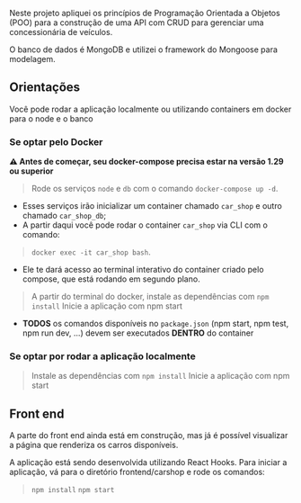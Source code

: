 Neste projeto apliquei os princípios de Programação Orientada a Objetos (POO) para a construção de uma API com CRUD para gerenciar uma concessionária de veículos. 

O banco de dados é MongoDB e utilizei o framework do Mongoose para modelagem.

## Orientações ##

Você pode rodar a aplicação localmente ou utilizando containers em docker para o node e o banco 
 
 ### Se optar pelo Docker ###
 
 **:warning: Antes de começar, seu docker-compose precisa estar na versão 1.29 ou superior**
 > Rode os serviços `node` e `db` com o comando `docker-compose up -d`.

  - Esses serviços irão inicializar um container chamado `car_shop` e outro chamado `car_shop_db`;
  - A partir daqui você pode rodar o container `car_shop` via CLI com o comando:

> `docker exec -it car_shop bash`.
  - Ele te dará acesso ao terminal interativo do container criado pelo compose, que está rodando em segundo plano.

 > A partir do terminal do docker, instale as dependências com `npm install`
 > Inicie a aplicação com npm start
  
 - **TODOS** os comandos disponíveis no `package.json` (npm start, npm test, npm run dev, ...) devem ser executados **DENTRO** do container

  ### Se optar por rodar a aplicação localmente  ###

  > Instale as dependências com `npm install`
  > Inicie a aplicação com npm start

## Front end ##
A parte do front end ainda está em construção, mas já é possível visualizar a página que renderiza os carros disponíveis.

A aplicação está sendo desenvolvida utilizando React Hooks. Para iniciar a aplicação, vá para o diretório frontend/carshop e rode os comandos:
> `npm install`
> `npm start`

